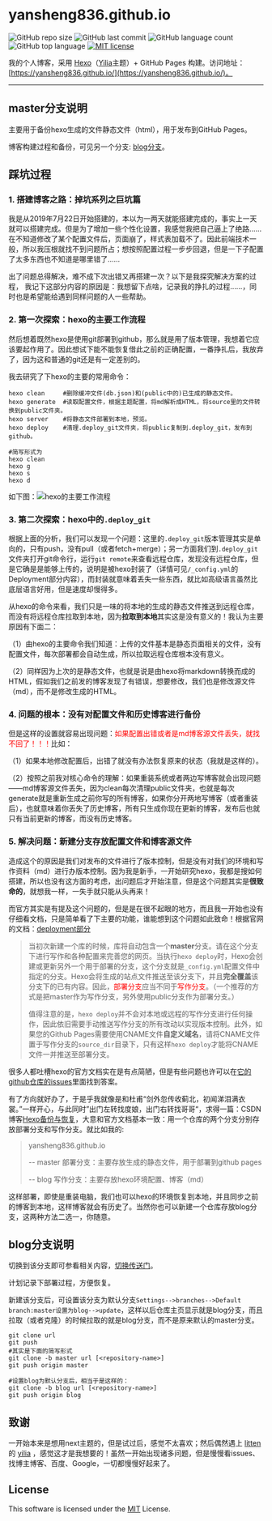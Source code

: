 # yansheng836.github.io

![GitHub repo size](https://img.shields.io/github/repo-size/yansheng836/yansheng836.github.io.svg)
![GitHub last commit](https://img.shields.io/github/last-commit/yansheng836/yansheng836.github.io.svg)
![GitHub language count](https://img.shields.io/github/languages/count/yansheng836/yansheng836.github.io.svg)
![GitHub top language](https://img.shields.io/github/languages/top/yansheng836/yansheng836.github.io.svg)
[![MIT license](https://img.shields.io/github/license/yansheng836/yansheng836.github.io.svg)](https://github.com/yansheng836/yansheng836.github.io/blob/master/LICENSE)

我的个人博客，采用 [Hexo](https://hexo.io/zh-cn/)（[Yilia](https://github.com/litten/hexo-theme-yilia)主题）+ GitHub Pages 构建。访问地址：[https://yansheng836.github.io/](https://yansheng836.github.io/)。

---

## master分支说明

主要用于备份hexo生成的文件静态文件（html），用于发布到GitHub Pages。

博客构建过程和备份，可见另一个分支: [blog分支](https://github.com/yansheng836/yansheng836.github.io/tree/blog)。

## 踩坑过程

### 1. 搭建博客之路：掉坑系列之巨坑篇

我是从2019年7月22日开始搭建的，本以为一两天就能搭建完成的，事实上一天就可以搭建完成。但是为了增加一些个性化设置，我感觉我把自己逼上了绝路……在不知道修改了某个配置文件后，页面崩了，样式表加载不了。因此前端技术一般，所以我压根就找不到问题所占；想按照配置过程一步步回退，但是一下子配置了太多东西也不知道是哪里错了……

出了问题总得解决，难不成下次出错又再搭建一次？以下是我探究解决方案的过程， 我记下这部分内容的原因是：我想留下点啥，记录我的挣扎的过程……，同时也是希望能给遇到同样问题的人一些帮助。	

### 2. 第一次探索：hexo的主要工作流程

然后想着既然hexo是使用git部署到github，那么就是用了版本管理，我想着它应该要起作用了。因此想试下能不能恢复借此之前的正确配置，一番挣扎后，我放弃了，因为这和普通的git还是有一定差别的。

我去研究了下hexo的主要的常用命令：

```shell
hexo clean     #删除缓冲文件(db.json)和(public中的)已生成的静态文件。
hexo generate  #读取配置文件，根据主题配置，将md解析成HTML，将source里的文件转换到public文件夹。
hexo server    #将静态文件部署到本地，预览。
hexo deploy    #清理.deploy_git文件夹，将public复制到.deploy_git，发布到github。

#简写形式为
hexo clean
hexo g
hexo s
hexo d
```

如下图：![hexo的主要工作流程](https://s2.ax1x.com/2019/07/25/eZNX6S.jpg)

### 3. 第二次探索：hexo中的`.deploy_git`

根据上面的分析，我们可以发现一个问题：这里的`.deploy_git`版本管理其实是单向的，只有push，没有pull（或者fetch+merge）；另一方面我们到`.deploy_git`文件夹打开git命令行，运行`git remote`来查看远程仓库，发现没有远程仓库，但是它确是是能够上传的，说明是被hexo封装了（详情可见`/_config.yml`的Deployment部分内容），而封装就意味着丢失一些东西，就比如高级语言虽然比底层语言好用，但是速度却慢得多。

从hexo的命令来看，我们只是一味的将本地的生成的静态文件推送到远程仓库，而没有将远程仓库拉取到本地，因为**拉取到本地**其实这是没有意义的！我认为主要原因有下面二：

（1）由hexo的主要命令我们知道：上传的文件基本是静态页面相关的文件，没有配置文件，每次部署都会自动生成，所以拉取远程仓库根本没有意义。

（2）同样因为上次的是静态文件，也就是说是由hexo将markdown转换而成的HTML，假如我们之前发的博客发现了有错误，想要修改，我们也是修改源文件（md），而不是修改生成的HTML。

### 4. 问题的根本：没有对配置文件和历史博客进行备份

但是这样的设置就容易出现问题：<font color="red">如果配置出错或者是md博客源文件丢失，就找不回了！！！</font>比如：

（1）如果本地修改配置后，出错了就没有办法恢复原来的状态（我就是这样的）。

（2）按照之前我对核心命令的理解：如果重装系统或者两边写博客就会出现问题——md博客源文件丢失，因为clean每次清理public文件夹，也就是每次generate就是重新生成之前你写的所有博客，如果你分开两地写博客（或者重装后），也就意味着你丢失了历史博客，所有只生成你现在更新的博客，发布后也就只有当前更新的博客，而没有历史博客。

### 5. 解决问题：新建分支存放配置文件和博客源文件

造成这个的原因是我们对发布的文件进行了版本控制，但是没有对我们的环境和写作资料（md）进行办版本控制。因为我是新手，一开始研究hexo，我都是搜如何搭建，所以也没有这方面的考虑，出问题后才开始注意，但是这个问题其实是**很致命的**，就想我一样，一失手就只能从头再来！

而官方其实是有提及这个问题的，但是是在很不起眼的地方，而且我一开始也没有仔细看文档，只是简单看了下主要的功能，谁能想到这个问题如此致命！根据官网的文档：[deployment部分](<https://hexo.io/zh-cn/docs/deployment#这一切是如何发生的？>)

>  当初次新建一个库的时候，库将自动包含一个**master**分支。请在这个分支下进行写作和各种配置来完善您的网页。当执行`hexo deploy`时，Hexo会创建或更新另外一个用于部署的分支，这个分支就是`_config.yml`配置文件中指定的分支。Hexo会将生成的站点文件推送至该分支下，并且**完全覆盖**该分支下的已有内容。因此，<font color="red">部署分支</font>应当不同于<font color="red">写作分支</font>。（一个推荐的方式是把master作为写作分支，另外使用public分支作为部署分支。）
>
>  值得注意的是，`hexo deploy`并不会对本地或远程的写作分支进行任何操作，因此依旧需要手动推送写作分支的所有改动以实现版本控制。此外，如果您的Github Pages需要使用CNAME文件**自定义域名**，请将CNAME文件置于写作分支的`source_dir`目录下，只有这样`hexo deploy`才能将CNAME文件一并推送至部署分支。

很多人都吐槽hexo的官方文档实在是有点简陋，但是有些问题也许可以在[它的github仓库的issues](https://github.com/hexojs/hexo/issues)里面找到答案。

有了方向就好办了，于是乎我就像是和杜甫“剑外忽传收蓟北，初闻涕泪满衣裳。”一样开心，与此同时”出门左转找度娘，出门右转找哥哥“，求得一篇：CSDN博客[Hexo备份与恢复](https://blog.csdn.net/zk673820543/article/details/52698760)，大意和官方文档基本一致：用一个仓库的两个分支分别存放部署分支和写作分支。就比如我的:

> yansheng836.github.io
>
> -- master  部署分支：主要存放生成的静态文件，用于部署到github pages
>
> -- blog    写作分支：主要存放hexo环境配置、博客（md）

这样部署，即使是重装电脑，我们也可以hexo的环境恢复到本地，并且同步之前的博客到本地，这样博客就会有历史了。当然你也可以新建一个仓库存放blog分支，这两种方法二选一，你随意。

## blog分支说明

切换到该分支即可参看相关内容，[切换传送门](https://github.com/yansheng836/yansheng836.github.io/tree/blog)。

计划记录下部署过程，方便恢复。

新建该分支后，可设置该分支为默认分支`Settings-->branches-->Default branch:master设置为blog-->update`，这样以后仓库主页显示就是blog分支，而且拉取（或者克隆）的时候拉取的就是blog分支，而不是原来默认的master分支。

```shell
git clone url
git push
#其实是下面的简写形式
git clone -b master url [<repository-name>]
git push origin master

#设置blog为默认分支后，相当于是这样的：
git clone -b blog url [<repository-name>]
git push origin blog
```

## 致谢

一开始本来是想用next主题的，但是试过后，感觉不太喜欢；然后偶然遇上  [litten](https://github.com/litten) 的 [yilia](https://github.com/litten/hexo-theme-yilia) ，感觉这才是我想要的！虽然一开始出现诸多问题，但是慢慢看issues、找博主博客、百度、Google，一切都慢慢好起来了。

## License 

This software is licensed under the [MIT](https://github.com/yansheng836/yansheng836.github.io/blob/master/LICENSE) License. 
